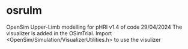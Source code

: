 # osrulm
OpenSim Upper-Limb modelling for pHRI
v1.4 of code 29/04/2024
The visualizer is added in the OSimTrial. Import <OpenSim/Simulation/VisualizerUtilities.h> to use the visulizer
